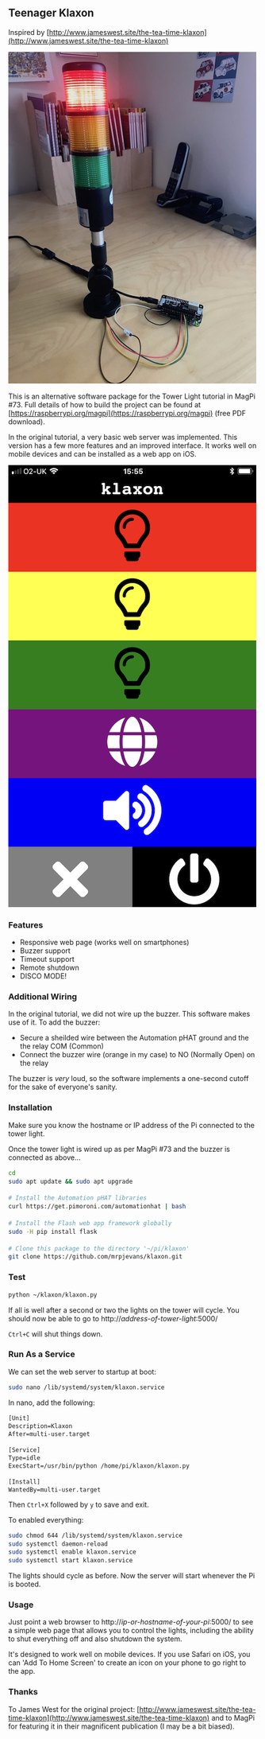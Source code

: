 ## Teenager Klaxon

Inspired by [http://www.jameswest.site/the-tea-time-klaxon](http://www.jameswest.site/the-tea-time-klaxon)

![Towerlight](towerlight.jpg)

This is an alternative software package for the Tower Light tutorial in MagPi #73. Full details of how to build the project can be found at [https://raspberrypi.org/magpi](https://raspberrypi.org/magpi) (free PDF download).

In the original tutorial, a very basic web server was implemented. This version has a few more features and an improved interface. It works well on mobile devices and can be installed as a web app on iOS.

![Web Page](webpage.png)

### Features

* Responsive web page (works well on smartphones)
* Buzzer support
* Timeout support
* Remote shutdown
* DISCO MODE!

### Additional Wiring

In the original tutorial, we did not wire up the buzzer. This software makes use of it. To add the buzzer:

* Secure a sheilded wire between the Automation pHAT ground and the the relay COM (Common)
* Connect the buzzer wire (orange in my case) to NO (Normally Open) on the relay

The buzzer is _very_ loud, so the software implements a one-second cutoff for the sake of everyone's sanity.

### Installation

Make sure you know the hostname or IP address of the Pi connected to the tower light.

Once the tower light is wired up as per MagPi #73 and the buzzer is connected as above...

```bash
cd
sudo apt update && sudo apt upgrade

# Install the Automation pHAT libraries
curl https://get.pimoroni.com/automationhat | bash

# Install the Flash web app framework globally
sudo -H pip install flask

# Clone this package to the directory '~/pi/klaxon'
git clone https://github.com/mrpjevans/klaxon.git
```

### Test

```bash
python ~/klaxon/klaxon.py
```

If all is well after a second or two the lights on the tower will cycle. You should now be able to go to http://_address-of-tower-light_:5000/

`Ctrl+C` will shut things down.

### Run As a Service

We can set the web server to startup at boot:

```bash
sudo nano /lib/systemd/system/klaxon.service
```

In nano, add the following:

```
[Unit]
Description=Klaxon           
After=multi-user.target

[Service]
Type=idle
ExecStart=/usr/bin/python /home/pi/klaxon/klaxon.py

[Install]
WantedBy=multi-user.target
```
Then `Ctrl+X` followed by `y` to save and exit.

To enabled everything:

```bash
sudo chmod 644 /lib/systemd/system/klaxon.service 
sudo systemctl daemon-reload
sudo systemctl enable klaxon.service
sudo systemctl start klaxon.service
```

The lights should cycle as before. Now the server will start whenever the Pi is booted.

### Usage

Just point a web browser to http://_ip-or-hostname-of-your-pi_:5000/ to see a simple web page that allows you to control the lights, including the ability to shut everything off and also shutdown the system.

It's designed to work well on mobile devices. If you use Safari on iOS, you can 'Add To Home Screen' to create an icon on your phone to go right to the app.

### Thanks
To James West for the original project: [http://www.jameswest.site/the-tea-time-klaxon](http://www.jameswest.site/the-tea-time-klaxon) and to MagPi for featuring it in their magnificent publication (I may be a bit biased).